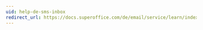 ```yaml
---
uid: help-de-sms-inbox
redirect_url: https://docs.superoffice.com/de/email/service/learn/index.html#sms-in
---
```

